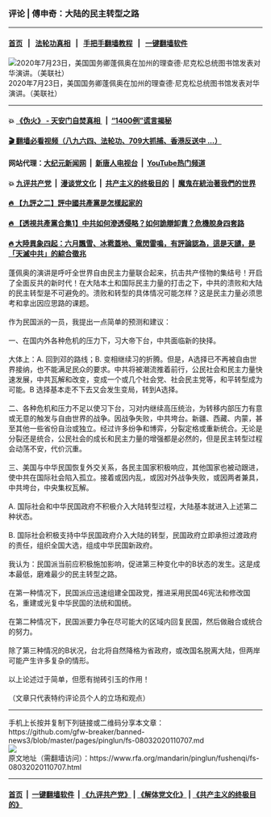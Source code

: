 ### 评论 | 傅申奇：大陆的民主转型之路
------------------------

#### [首页](https://github.com/gfw-breaker/banned-news3/blob/master/README.md) &nbsp;&nbsp;|&nbsp;&nbsp; [法轮功真相](https://github.com/begood0513/basic/blob/master/README.md)  &nbsp;&nbsp;|&nbsp;&nbsp; [手把手翻墙教程](https://github.com/gfw-breaker/guides/wiki)  &nbsp;&nbsp;|&nbsp;&nbsp; [一键翻墙软件](https://github.com/gfw-breaker/nogfw/blob/master/README.md)  



<div id="headerimg">
 <img alt="2020年7月23日，美国国务卿蓬佩奥在加州的理查德·尼克松总统图书馆发表对华演讲。（美联社）
" src="https://www.rfa.org/mandarin/yataibaodao/junshiwaijiao/hcm1-07242020090949.html/AP_20205776181584.jpg/@@images/a391afbb-e6d2-4e46-ba40-f6e51f389b57.jpeg" title="2020年7月23日，美国国务卿蓬佩奥在加州的理查德·尼克松总统图书馆发表对华演讲。（美联社）
"/>
 <div id="headerimgcontents">
  <div id="headerimgcaption">
   <span>
    2020年7月23日，美国国务卿蓬佩奥在加州的理查德·尼克松总统图书馆发表对华演讲。（美联社）
   </span>
   <!-- zoomattribute -->
  </div>
  <!-- headerimgcaption -->
 </div>
 <!-- headerimagecontents -->
</div>

<hr/>


#### 💥 [《伪火》 - 天安门自焚真相 ](http://141.164.39.94:10000/videos/blog/weihuo.html)&nbsp; |&nbsp; [“1400例”谎言揭秘  ](http://141.164.39.94:10000/videos/blog/jiexi1400.html)

#### [ 🎬  翻墙必看视频（八九六四、法轮功、709大抓捕、香港反送中 ...）](https://github.com/gfw-breaker/links/blob/master/banned.md)

#### 网站代理：[大纪元新闻网](http://167.172.10.89:10080/gb/) &nbsp;|&nbsp; [新唐人电视台](http://167.172.10.89:8808/gb/) &nbsp;|&nbsp; [YouTube热门频道](http://158.247.203.241/youtube.html)

#### 💥 [九评共产党](http://141.164.39.94:10000/videos/res/jiuping/)&nbsp; |&nbsp; [漫谈党文化](http://141.164.39.94:10000/videos/res/mtdwh/)&nbsp; |&nbsp; [共产主义的终极目的](http://141.164.39.94:10000/videos/res/zjmd/)&nbsp; |&nbsp; [魔鬼在統治著我們的世界](http://141.164.39.94:10000/videos/res/TheSpecter/)  

#### [ 🔥  【九評之二】評中國共產黨是怎樣起家的](http://141.164.39.94:10000/videos/news/../res/jiuping/index.html)

#### [ 🔥  【透視共產黨合集1】中共如何滲透侵略？如何詭辯卸責？危機脫身四套路](http://141.164.39.94:10000/videos/news/../res/detox/index.html)

#### [ 🔥  大陸異象四起：六月飄雪、冰雹蓋地、電閃雷鳴，有評論認為，這是天譴，是「天滅中共」的綜合徵兆](http://141.164.39.94:10000/videos/news/../warning/index.html)

<div id="storytext">
 <div>
  <div class="slot_header">
  </div>
 </div>
 <p>
  蓬佩奥的演讲是呼吁全世界自由民主力量联合起来，抗击共产怪物的集结号！开启了全面反共的新时代！在大陆本土和国际民主力量的打击之下，中共的溃败和大陆的民主转型是不可避免的。溃败和转型的具体情况可能怎样？这是民主力量必须思考和拿出因应思路的课题。
  <br/>
  <br/>
  作为民国派的一员，我提出一点简单的预测和建议：
  <br/>
  <br/>
  一、在国内外各种危机的压力下，习大帝下台，中共面临新的抉择。
  <br/>
  <br/>
  大体上：A. 回到邓的路线；B. 变相继续习的折腾。但是，A选择已不再被自由世界接纳，也不能满足民众的要求。中共将被潮流推着前行，公民社会和民主力量快速发展，中共瓦解和改变，变成一个或几个社会党、社会民主党等，和平转型成为可能。B 选择基本走不下去又会发生变局，转到A选择。
  <br/>
  <br/>
  二、各种危机和压力不足以使习下台，习对内继续高压统治，为转移内部压力有意或无意的触发与自由世界的战争。因战争失败，中共垮台。新疆、西藏、内蒙，甚至其他一些省份自治或独立。经过许多纷争和博弈，分裂定格或重新统合。无论是分裂还是统合，公民社会的成长和民主力量的增强都是必然的，但是民主转型过程会动荡不安，代价沉重。
  <br/>
  <br/>
  三、美国与中华民国恢复外交关系，各民主国家积极响应，其他国家也被动跟进，使中共在国际社会陷入孤立。接着或因内乱，或因对外战争失败，或因两者兼具，中共垮台，中央集权瓦解。
  <br/>
  <br/>
  A. 国际社会和中华民国政府不积极介入大陆转型过程，大陆基本就进入上述第二种状态。
  <br/>
  <br/>
  B. 国际社会积极支持中华民国政府介入大陆的转型，民国政府立即承担过渡政府的责任，组织全国大选，组成中华民国新政府。
  <br/>
  <br/>
  我认为：民国派当前应积极施加影响，促进第三种变化中的B状态的发生。这是成本最低，磨难最少的民主转型之路。
  <br/>
  <br/>
  在第一种情况下，民国派应迅速组建全国政党，推进采用民国46宪法和修改国名，重建或光复中华民国的法统和国统。
  <br/>
  <br/>
  在第二种情况下，民国派要力争在尽可能大的区域内回复民国，然后做融合或统合的努力。
  <br/>
  <br/>
  除了第三种情况的B状况，台北将自然降格为省政府，或改国名脱离大陆，但两岸可能产生许多复杂的情形。
  <br/>
  <br/>
  以上论述过于简单，但愿有抛砖引玉的作用！
  <br/>
  <br/>
  （文章只代表特约评论员个人的立场和观点）
 </p>
</div>

<hr/>
手机上长按并复制下列链接或二维码分享本文章：<br/>
https://github.com/gfw-breaker/banned-news3/blob/master/pages/pinglun/fs-08032020110707.md <br/>
<a href='https://github.com/gfw-breaker/banned-news3/blob/master/pages/pinglun/fs-08032020110707.md'><img src='https://github.com/gfw-breaker/banned-news3/blob/master/pages/pinglun/fs-08032020110707.md.png'/></a> <br/>
原文地址（需翻墙访问）：https://www.rfa.org/mandarin/pinglun/fushenqi/fs-08032020110707.html


------------------------
#### [首页](https://github.com/gfw-breaker/banned-news3/blob/master/README.md) &nbsp;|&nbsp; [一键翻墙软件](https://github.com/gfw-breaker/nogfw/blob/master/README.md) &nbsp;| [《九评共产党》](https://github.com/gfw-breaker/9ping.md/blob/master/README.md#九评之一评共产党是什么) | [《解体党文化》](https://github.com/gfw-breaker/jtdwh.md/blob/master/README.md) | [《共产主义的终极目的》](https://github.com/gfw-breaker/gczydzjmd.md/blob/master/README.md)


<img src='http://gfw-breaker.win/banned-news3/pages/pinglun/fs-08032020110707.md' width='0px' height='0px'/>